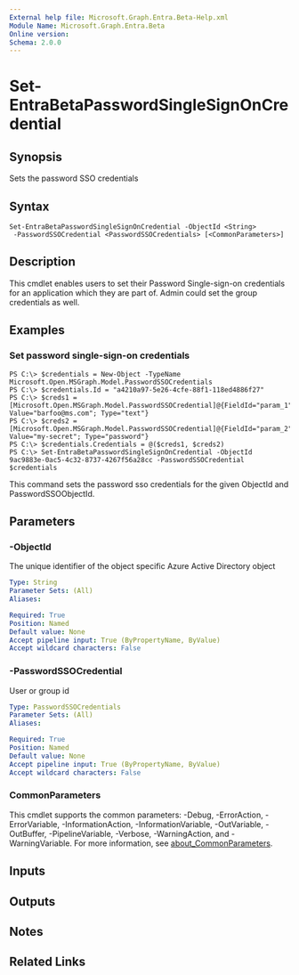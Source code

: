 ```yaml
---
External help file: Microsoft.Graph.Entra.Beta-Help.xml
Module Name: Microsoft.Graph.Entra.Beta
Online version:
Schema: 2.0.0
---
```


# Set-EntraBetaPasswordSingleSignOnCredential

## Synopsis
Sets the password SSO credentials

## Syntax

```
Set-EntraBetaPasswordSingleSignOnCredential -ObjectId <String>
 -PasswordSSOCredential <PasswordSSOCredentials> [<CommonParameters>]
```

## Description
This cmdlet enables users to set their Password Single-sign-on credentials for an application which they are part of.
Admin could set the group credentials as well.

## Examples

### Set password single-sign-on credentials
```
PS C:\> $credentials = New-Object -TypeName Microsoft.Open.MSGraph.Model.PasswordSSOCredentials
PS C:\> $credentials.Id = "a4210a97-5e26-4cfe-88f1-118ed4886f27"
PS C:\> $creds1 = [Microsoft.Open.MSGraph.Model.PasswordSSOCredential]@{FieldId="param_1"; Value="barfoo@ms.com"; Type="text"}
PS C:\> $creds2 = [Microsoft.Open.MSGraph.Model.PasswordSSOCredential]@{FieldId="param_2"; Value="my-secret"; Type="password"}
PS C:\> $credentials.Credentials = @($creds1, $creds2)
PS C:\> Set-EntraBetaPasswordSingleSignOnCredential -ObjectId 9ac9883e-0ac5-4c32-8737-4267f56a28cc -PasswordSSOCredential $credentials
```

This command sets the password sso credentials for the given ObjectId and PasswordSSOObjectId.

## Parameters

### -ObjectId
The unique identifier of the object specific Azure Active Directory object

```yaml
Type: String
Parameter Sets: (All)
Aliases:

Required: True
Position: Named
Default value: None
Accept pipeline input: True (ByPropertyName, ByValue)
Accept wildcard characters: False
```

### -PasswordSSOCredential
User or group id

```yaml
Type: PasswordSSOCredentials
Parameter Sets: (All)
Aliases:

Required: True
Position: Named
Default value: None
Accept pipeline input: True (ByPropertyName, ByValue)
Accept wildcard characters: False
```

### CommonParameters
This cmdlet supports the common parameters: -Debug, -ErrorAction, -ErrorVariable, -InformationAction, -InformationVariable, -OutVariable, -OutBuffer, -PipelineVariable, -Verbose, -WarningAction, and -WarningVariable. For more information, see [about_CommonParameters](https://go.microsoft.com/fwlink/?LinkID=113216).

## Inputs

## Outputs

## Notes
## Related Links
